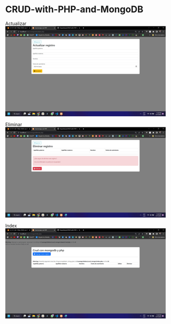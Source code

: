 # CRUD-with-PHP-and-MongoDB

Actualizar
![](https://github.com/Teyaochiuani/CRUD-with-PHP-and-MongoDB/blob/main/Actualizar.jpg?raw=true)

Eliminar
![](https://github.com/Teyaochiuani/CRUD-with-PHP-and-MongoDB/blob/main/Eliminar.jpg?raw=true)

Index
![](https://github.com/Teyaochiuani/CRUD-with-PHP-and-MongoDB/blob/main/Index.jpg?raw=true)
